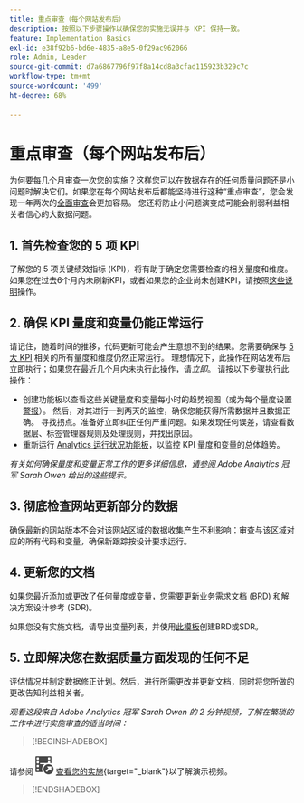 ```yaml
---
title: 重点审查（每个网站发布后）
description: 按照以下步骤操作以确保您的实施无误并与 KPI 保持一致。
feature: Implementation Basics
exl-id: e38f92b6-bd6e-4835-a8e5-0f29ac962066
role: Admin, Leader
source-git-commit: d7a6867796f97f8a14cd8a3cfad115923b329c7c
workflow-type: tm+mt
source-wordcount: '499'
ht-degree: 68%

---
```


# 重点审查（每个网站发布后）

为何要每几个月审查一次您的实施？这样您可以在数据存在的任何质量问题还是小问题时解决它们。如果您在每个网站发布后都能坚持进行这种“重点审查”，您会发现一年两次的[全面审查](/help/implement/review/full-review.md)会更加容易。 您还将防止小问题演变成可能会削弱利益相关者信心的大数据问题。

## 1. 首先检查您的 5 项 KPI

了解您的 5 项关键绩效指标 (KPI)，将有助于确定您需要检查的相关量度和维度。如果您在过去6个月内未刷新KPI，或者如果您的企业尚未创建KPI，请按照[这些说明](/help/implement/review/define-kpis.md)操作。

## 2. 确保 KPI 量度和变量仍能正常运行

请记住，随着时间的推移，代码更新可能会产生意想不到的结果。您需要确保与 [5 大 KPI](/help/implement/review/define-kpis.md) 相关的所有量度和维度仍然正常运行。 理想情况下，此操作在网站发布后立即执行；如果您在最近几个月内未执行此操作，请&#x200B;*立即*。 请按以下步骤执行此操作：

* 创建功能板以查看这些关键量度和变量每小时的趋势视图（或为每个量度设置[警报](https://experienceleague.adobe.com/docs/analytics/components/alerts/intellligent-alerts.html?lang=zh-Hans)）。 然后，对其进行一到两天的监控，确保您能获得所需数据并且数据正确。 寻找拐点。准备好立即纠正任何严重问题。如果发现任何误差，请查看数据层、标签管理器规则及处理规则，并找出原因。
* 重新运行 [Analytics 运行状况功能板](https://express.adobe.com/page/tnNQGNlfzta3b/)，以监控 KPI 量度和变量的总体趋势。

*有关如何确保量度和变量正常工作的更多详细信息，[请参阅 ](https://experienceleaguecommunities.adobe.com/t5/adobe-analytics-discussions/my-five-best-tips-for-keeping-adobe-analytics-humming/td-p/388608)Adobe Analytics 冠军 Sarah Owen 给出的这些提示。*

## 3. 彻底检查网站更新部分的数据

确保最新的网站版本不会对该网站区域的数据收集产生不利影响：审查与该区域对应的所有代码和变量，确保新跟踪按设计要求运行。

## 4. 更新您的文档

如果您最近添加或更改了任何量度或变量，您需要更新业务需求文档 (BRD) 和解决方案设计参考 (SDR)。

如果您没有实施文档，请导出变量列表，并使用[此模板](https://experienceleague.adobe.com/docs/analytics-learn/tutorials/implementation/implementation-basics/creating-a-business-requirements-document.html#implementation?lang=zh-Hans)创建BRD或SDR。

## 5. 立即解决您在数据质量方面发现的任何不足

评估情况并制定数据修正计划。然后，进行所需更改并更新文档，同时将您所做的更改告知利益相关者。

*观看这段来自 Adobe Analytics 冠军 Sarah Owen 的 2 分钟视频，了解在繁琐的工作中进行实施审查的适当时间：*


>[!BEGINSHADEBOX]

请参阅![VideoCheckedOut](/help/assets/icons/VideoCheckedOut.svg) [查看您的实施](https://video.tv.adobe.com/v/3440179?quality=12&learn=on&captions=chi_hans){target="_blank"}以了解演示视频。

>[!ENDSHADEBOX]


